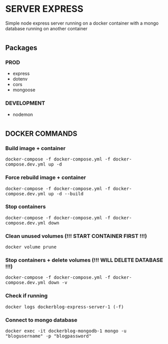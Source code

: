 # SERVER EXPRESS
Simple node express server running on a docker container with a mongo database running on another container

#

## Packages
### PROD
- express
- dotenv
- cors
- mongoose

### DEVELOPMENT
- nodemon

#
## DOCKER COMMANDS

### Build image + container
<kbd>docker-compose -f docker-compose.yml -f docker-compose.dev.yml up -d</kbd>

### Force rebuild image + container
<kbd>docker-compose -f docker-compose.yml -f docker-compose.dev.yml up -d --build</kbd>

### Stop containers
<kbd>docker-compose -f docker-compose.yml -f docker-compose.dev.yml down</kbd>

### Clean unused volumes (!!! START CONTAINER FIRST !!!)
<kbd>docker volume prune</kbd>

### Stop containers + delete volumes (!!! WILL DELETE DATABASE !!!)
<kbd>docker-compose -f docker-compose.yml -f docker-compose.dev.yml down -v</kbd>

### Check if running
<kbd>docker logs dockerblog-express-server-1 (-f)</kbd>

### Connect to mongo database
<kbd>docker exec -it dockerblog-mongodb-1 mongo -u "blogusername" -p "blogpassword"</kbd>